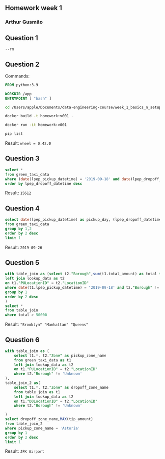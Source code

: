 ## Homework week 1 
### Arthur Gusmão

## Question 1
`--rm`

## Question 2
Commands:
```Dockerfile
FROM python:3.9

WORKDIR /app
ENTRYPOINT [ "bash" ]
```
```bash
cd /Users/apple/Documents/data-engineering-course/week_1_basics_n_setup/docker_sql
```

```bash
docker build -t homework:v001 .
```

```bash
docker run -it homework:v001 
```
```bash
pip list
```
Result: `wheel = 0.42.0`

## Question 3
```sql
select *
from green_taxi_data
where (date(lpep_pickup_datetime) = '2019-09-18' and date(lpep_dropoff_datetime) = '2019-09-18')
order by lpep_dropoff_datetime desc
```

Result: `15612`
## Question 4

```sql
select date(lpep_pickup_datetime) as pickup_day, (lpep_dropoff_datetime - lpep_pickup_datetime) as trip_distance 
from green_taxi_data
group by 1,2 
order by 2 desc
limit 1
```

Result: `2019-09-26`

## Question 5

```sql
with table_join as (select t2."Borough",sum(t1.total_amount) as total from green_taxi_data as t1 
left join lookup_data as t2
on t1."PULocationID" = t2."LocationID"
where date(t1.lpep_pickup_datetime) = '2019-09-18' and t2."Borough" != 'Unknown'
group by 1
order by 2 desc
)
select *
from table_join
where total > 50000
```

Result: `"Brooklyn" "Manhattan" "Queens"`

## Question 6

```sql
with table_join as (
	select t1.*, t2."Zone" as pickup_zone_name
	from green_taxi_data as t1 
	left join lookup_data as t2
	on t1."PULocationID" = t2."LocationID"
	where t2."Borough" != 'Unknown'
),
table_join_2 as(
	select t1.*, t2."Zone" as dropoff_zone_name
	from table_join as t1 
	left join lookup_data as t2
	on t1."DOLocationID" = t2."LocationID"
	where t2."Borough" != 'Unknown'	

)
select dropoff_zone_name,MAX(tip_amount) 
from table_join_2
where pickup_zone_name = 'Astoria' 
group by 1
order by 2 desc
limit 1
```

Result: `JFK Airport`